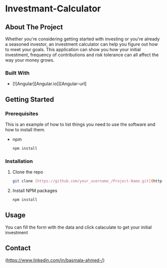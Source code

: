 # Investmant-Calculator
<!-- ABOUT THE PROJECT -->
## About The Project

Whether you're considering getting started with investing or you're already a seasoned investor, an investment calculator can help you figure out how to meet your goals.
This application can show you how your initial investment, frequency of contributions and risk tolerance can all affect the way your money grows.



### Built With
* [![Angular][Angular.io]][Angular-url]




<!-- GETTING STARTED -->
## Getting Started

### Prerequisites

This is an example of how to list things you need to use the software and how to install them.
* npm
  ```sh
  npm install
  ```

### Installation

1. Clone the repo
   ```sh
   git clone [https://github.com/your_username_/Project-Name.git](https://github.com/basmalaa-ahmed/Investmant-Calculator.git)
   ```
2. Install NPM packages
   ```sh
   npm install
   ```



<!-- USAGE EXAMPLES -->
## Usage

You can fill the form with the data and click calaculate to get your initial investment


<!-- CONTACT -->
## Contact

(https://www.linkedin.com/in/basmala-ahmed-/) 








